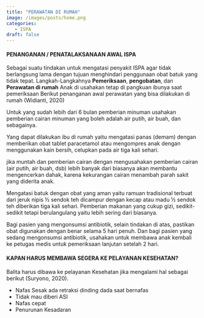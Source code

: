 ```yaml
---
title: "PERAWATAN DI RUMAH"
image: /images/posts/home.png
categories:
   - ISPA
draft: false
---
```

#### PENANGANAN / PENATALAKSANAAN AWAL ISPA
Sebagai suatu tindakan untuk mengatasi penyakit ISPA agar tidak berlangsung lama dengan tujuan menghindari penggunaan obat batuk yang tidak tepat.
Langkah-Langkahnya **Pemeriksaan**, **pengobatan**, dan **Perawatan di rumah** 
Anak di usahakan tetap di pangkuan ibunya saat pemeriksaan 
Berikut penanganan awal perawatan yang bisa dilakukan di rumah (Widianti, 2020)

<Accordion title="PEMBERIAN ASI">

Untuk yang sudah lebih dari 6 bulan pemberian minuman usahakan pemberian cairan minuman yang boleh adalah air putih, air buah, dan sebagainya.

</Accordion>

<Accordion className="mt-3" title="MENGATASI DEMAM / PANAS">

Yang  dapat  dilakukan  ibu  di  rumah yaitu   mengatasi   panas   (demam)   dengan memberikan  obat  tablet  paracetamol   atau mengompres   anak   dengan   menggunakan kain   bersih,   celupkan   pada   air   tiga   kali sehari.

</Accordion>

<Accordion className="mt-3" title="MENGATASI MUNTAH">

jika    muntah    dan pemberian   cairan   dengan   mengusahakan pemberian  cairan  (air  putih,  air  buah,  dsb) lebih  banyak  dari  biasanya  akan  membantu mengencerkan   dahak,  karena kekurangan   cairan menambah  parah  sakit  yang  diderita  anak.

</Accordion>

<Accordion className="mt-3" title="MENGATASI BATUK">

Mengatasi  batuk  dengan  obat  yang aman  yaitu  ramuan  tradisional  terbuat  dari jeruk  nipis  ½  sendok  teh  dicampur  dengan kecap  atau  madu  ½  sendok  teh  diberikan tiga  kali  sehari.  Pemberian  makanan  yang cukup gizi, sedikit-sedikit tetapi berulangulang    yaitu    lebih    sering    dari biasanya.

</Accordion>

<Notice type="note">
Bagi pasien yang mengonsumsi antibiotik, selain tindakan di atas, pastikan obat digunakan dengan benar selama 5 hari penuh. Dan bagi pasien yang sedang mengonsumsi antibiotik, usahakan untuk membawa anak kembali ke petugas medis untuk pemeriksaan lanjutan setelah 2 hari.
</Notice>

#### KAPAN HARUS MEMBAWA SEGERA KE PELAYANAN KESEHATAN?
Balita harus dibawa ke pelayanan Kesehatan jika mengalami hal sebagai berikut (Suryono, 2020).
- Nafas Sesak ada retraksi dinding dada saat bernafas
- Tidak mau diberi ASI
- Nafas cepat
- Penurunan Kesadaran



